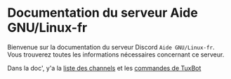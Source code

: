 # Documentation du serveur Aide GNU/Linux-fr

Bienvenue sur la documentation du serveur Discord `Aide GNU/Linux-fr`. Vous trouverez toutes les informations nécessaires concernant ce serveur.

Dans la doc', y'a la [liste des channels][channel_list] et les [commandes de TuxBot][tux_cmd]

[channel_list]: channel_list.md
[tux_cmd]: tux_cmd.md
